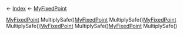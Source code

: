 ← [Index](Api-Index) ← [MyFixedPoint](VRage.MyFixedPoint)

[MyFixedPoint](VRage.MyFixedPoint) MultiplySafe()[MyFixedPoint](VRage.MyFixedPoint) MultiplySafe()[MyFixedPoint](VRage.MyFixedPoint) MultiplySafe()[MyFixedPoint](VRage.MyFixedPoint) MultiplySafe()[MyFixedPoint](VRage.MyFixedPoint) MultiplySafe()